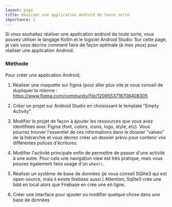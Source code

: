 ```yaml
---
layout: page
title: Réaliser une application Android de toute sorte
importance: 1
---
```

Si vous souhaitez réaliser une application android de toute sorte, vous pouvez utiliser le langage Kotlin et le logiciel Android Studio. Sur cette page, je vais vous décrire comment faire de façon optimale (à mes yeux) pour réaliser une application Android.

### Méthode
Pour créer une application Android,

1. Réaliser une maquette sur figma (pour aller plus vite je vous conseil de dupliquer la mienne : <https://www.figma.com/community/file/1209553718708408305>

2. Créer un projet sur Android Studio en choisissant le template "Empty Activity"

3. Modifier le projet de façon à ajouter les ressources que vous avez identifiées avec Figma (font, colors, icons, logo, style, etc). Vous pourrez trouver l'essentiel de ces informations dans le dossier "values" de la hiérarchie et vous devrez créer un dossier prévu pour contenir vos différentes polices d'écritures.

4. Modifier l'activité principale enfin de permettre de passer d'une activité à une autre. Pour cela une navigation view est très pratique, mais vous pouvez également faire usage d'un `when()`.

5. Réaliser un système de base de données (je vous conseil SQlite3 qui est open-source, mais il existe firebase aussi.)
Attention, Sqlite3 crée une bdd en local alors que Firebase en crée une en ligne.

6. Créer une interface pour ajouter ou modifier quelque chose dans une base de données